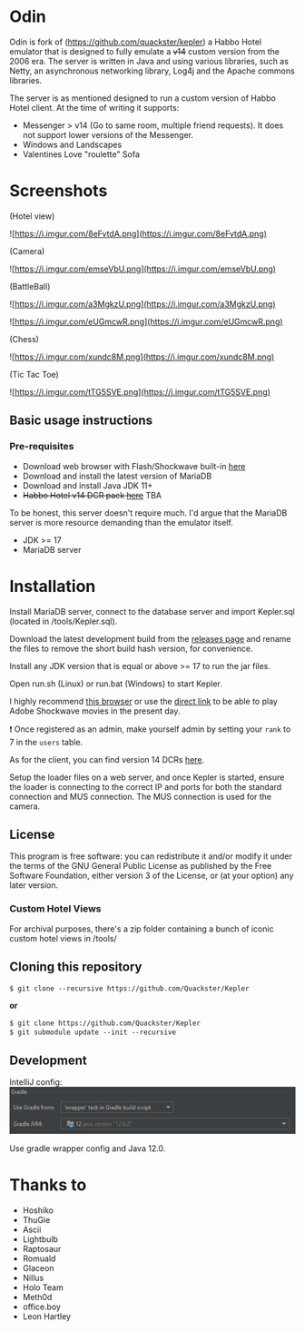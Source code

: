# Odin

Odin is fork of (https://github.com/quackster/kepler) a Habbo Hotel emulator that is designed to fully emulate a <strike>v14</strike> custom version from the 2006 era. The server is written in Java and using various libraries, such as Netty, an asynchronous networking library, Log4j and the Apache commons libraries.

The server is as mentioned designed to run a custom version of Habbo Hotel client. At the time of writing it supports:

- Messenger > v14 (Go to same room, multiple friend requests). It does not support lower versions of the Messenger.
- Windows and Landscapes
- Valentines Love "roulette" Sofa

# Screenshots

(Hotel view)

![https://i.imgur.com/8eFvtdA.png](https://i.imgur.com/8eFvtdA.png)

(Camera)

![https://i.imgur.com/emseVbU.png](https://i.imgur.com/emseVbU.png)

(BattleBall)

![https://i.imgur.com/a3MgkzU.png](https://i.imgur.com/a3MgkzU.png)

![https://i.imgur.com/eUGmcwR.png](https://i.imgur.com/eUGmcwR.png)

(Chess)

![https://i.imgur.com/xundc8M.png](https://i.imgur.com/xundc8M.png)

(Tic Tac Toe)

![https://i.imgur.com/tTG5SVE.png](https://i.imgur.com/tTG5SVE.png)

## Basic usage instructions

### Pre-requisites

- Download web browser with Flash/Shockwave built-in [here](http://forum.ragezone.com/f353/portable-browser-flash-shockwave-basilisk-1192727/)
- Download and install the latest version of MariaDB
- Download and install Java JDK 11+
- <strike>Habbo Hotel v14 DCR pack [here](https://web.archive.org/web/20220724030154/https://raw.githubusercontent.com/Quackster/Kepler/master/tools/Quackster_v14.zip)</strike> TBA

To be honest, this server doesn't require much. I'd argue that the MariaDB server is more resource demanding than the emulator itself.

- JDK >= 17
- MariaDB server

# Installation

Install MariaDB server, connect to the database server and import Kepler.sql (located in /tools/Kepler.sql).

Download the latest development build from the [releases page](https://github.com/Quackster/Kepler/releases) and rename the files to remove the short build hash version, for convenience.

Install any JDK version that is equal or above >= 17 to run the jar files.

Open run.sh (Linux) or run.bat (Windows) to start Kepler.

I highly recommend [this browser](https://forum.ragezone.com/f353/portable-browser-with-flash-shockwave-1192727/) or use the [direct link](http://www.mediafire.com/file/o9tknqhdlo655yc/Basilisk-Portable.exe/file) to be able to play Adobe Shockwave movies in the present day.

❗ Once registered as an admin, make yourself admin by setting your `rank` to 7 in the `users` table.

As for the client, you can find version 14 DCRs [here](https://web.archive.org/web/20220724030154/https://raw.githubusercontent.com/Quackster/Kepler/master/tools/Quackster_v14.zip).

Setup the loader files on a web server, and once Kepler is started, ensure the loader is connecting to the correct IP and ports for both the standard connection and MUS connection. The MUS connection is used for the camera.

## License

This program is free software: you can redistribute it and/or modify it under the terms of the GNU General Public License as published by the Free Software Foundation, either version 3 of the License, or (at your option) any later version.

### Custom Hotel Views

For archival purposes, there's a zip folder containing a bunch of iconic custom hotel views in /tools/

## Cloning this repository

```
$ git clone --recursive https://github.com/Quackster/Kepler
```

**or**

```
$ git clone https://github.com/Quackster/Kepler
$ git submodule update --init --recursive
```

## Development

IntelliJ config:
![intellijconfig.PNG](intellijconfig.PNG)

Use gradle wrapper config and Java 12.0.

# Thanks to

- Hoshiko
- ThuGie
- Ascii
- Lightbulb
- Raptosaur
- Romuald
- Glaceon
- Nillus
- Holo Team
- Meth0d
- office.boy
- Leon Hartley

